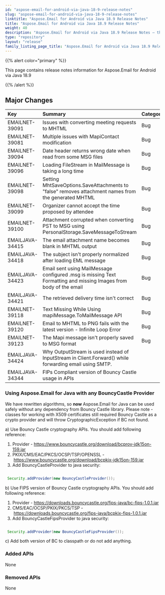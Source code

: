 ```yaml
---
id: "aspose-email-for-android-via-java-18-9-release-notes"
slug: "aspose-email-for-android-via-java-18-9-release-notes"
linktitle: "Aspose.Email for Android via Java 18.9 Release Notes"
title: "Aspose.Email for Android via Java 18.9 Release Notes"
weight: 40
description: "Aspose.Email for Android via Java 18.9 Release Notes – the latest updates and fixes."
type: "repository"
layout: "release"
family_listing_page_title: "Aspose.Email for Android via Java 18.9 Release Notes"
---
```


{{% alert color="primary" %}} 

This page contains release notes information for Aspose.Email for Android via Java 18.9

{{% /alert %}} 
## **Major Changes**


|**Key**|**Summary**|**Category**|
| :- | :- | :- |
|EMAILNET-39091 |Issues with converting meeting requests to MHTML|Bug|
|EMAILNET-39081|Multiple issues with MapiContact modification|Bug|
|EMAILNET-39094|Date header returns wrong date when read from some MSG files|Bug|
|EMAILNET-39096|Loading FileStream in MailMessage is taking a long time|Bug|
|EMAILNET-39098|Setting MhtSaveOptions.SaveAttachments to "false" removes attachment names from the generated MHTML|Bug|
|EMAILNET-39099|Organizer cannot accept the time proposed by attendee|Bug|
|EMAILNET-39100|Attachment corrupted when converting PST to MSG using PersonalStorage.SaveMessageToStream|Bug|
|EMAILJAVA-34415|The email attachment name becomes blank in MHTML output|Bug|
|EMAILJAVA-34418|The subject isn't properly normalized after loading EML message|Bug|
|EMAILJAVA-34423|Email sent using MailMessage configured .msg is missing Text Formatting and missing Images from body of the email|Bug|
|EMAILJAVA-34421|The retrieved delivery time isn't correct|Bug|
|EMAILNET-39118|Text Missing While Using mapiMessage.ToMailMessage API|Bug|
|EMAILNET-39120|Email to MHTML to PNG fails with the latest version - Infinite Loop Error|Bug|
|EMAILNET-39123|The Mapi message isn't properly saved to MSG format|Bug|
|EMAILJAVA-34424|Why OutputStream is used instead of InputStream in Client.Forward() while forwarding email using SMTP.| |
|EMAILJAVA-34344|FIPs Compliant version of Bouncy Castle usage in APIs| |

### **Using Aspose.Email for Java with any BouncyCastle Provider**
We have rewritten algorithms, so **now** Aspose.Email for Java can be used safely without any dependency from Bouncy Castle library. Please note - classes for working with X509 certificates still required Bouncy Castle as a crypto provider and will throw CryptographicException if BC not found.

a) Use Bouncy Castle cryptography APIs.
You should add following reference:

1. Provider - <https://www.bouncycastle.org/download/bcprov-jdk15on-159.jar>
1. PKIX/CMS/EAC/PKCS/OCSP/TSP/OPENSSL - <https://www.bouncycastle.org/download/bcpkix-jdk15on-159.jar>
1. Add BouncyCastleProvider to java security:

``` java

 Security.addProvider(new BouncyCastleProvider());

```

b) Use FIPS version of Bouncy Castle cryptography APIs.
You should add following reference:

1. Provider - <https://downloads.bouncycastle.org/fips-java/bc-fips-1.0.1.jar>
1. CMS/EAC/OCSP/PKIX/PKCS/TSP - <https://downloads.bouncycastle.org/fips-java/bcpkix-fips-1.0.1.jar>
1. Add BouncyCastleFipsProvider to java security:

``` java

 Security.addProvider(new BouncyCastleFipsProvider());

```

c) Add both version of BC to classpath or do not add anything.
### **Added APIs**
None
### **Removed APIs**
None
